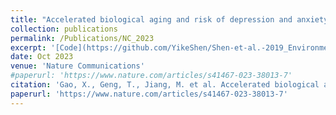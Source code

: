 ```yaml
---
title: "Accelerated biological aging and risk of depression and anxiety: evidence from 424,299 UK Biobank participants"
collection: publications
permalink: /Publications/NC_2023
excerpt: '[Code](https://github.com/YikeShen/Shen-et-al.-2019_Environment-International), https://github.com/YikeShen/Shen-et-al.-2019_Environment-International'
date: Oct 2023
venue: 'Nature Communications'
#paperurl: 'https://www.nature.com/articles/s41467-023-38013-7'
citation: 'Gao, X., Geng, T., Jiang, M. et al. Accelerated biological aging and risk of depression and anxiety: evidence from 424,299 UK Biobank participants. Nat Commun 14, 2277 (2023).'
paperurl: 'https://www.nature.com/articles/s41467-023-38013-7'
---
```



